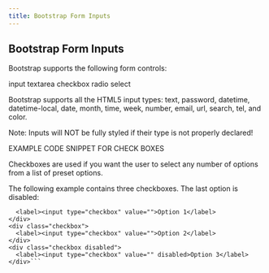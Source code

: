 ```yaml
---
title: Bootstrap Form Inputs
---
```

## Bootstrap Form Inputs

Bootstrap supports the following form controls:

input
textarea
checkbox
radio
select

Bootstrap supports all the HTML5 input types: text, password, datetime, datetime-local, date, month, time, week, number, email, url, search, tel, and color.

Note: Inputs will NOT be fully styled if their type is not properly declared!

EXAMPLE CODE SNIPPET FOR CHECK BOXES

Checkboxes are used if you want the user to select any number of options from a list of preset options.

The following example contains three checkboxes. The last option is disabled:


```<div class="checkbox">
  <label><input type="checkbox" value="">Option 1</label>
</div>
<div class="checkbox">
  <label><input type="checkbox" value="">Option 2</label>
</div>
<div class="checkbox disabled">
  <label><input type="checkbox" value="" disabled>Option 3</label>
</div>```
